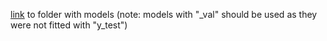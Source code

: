 [link](https://drive.google.com/drive/folders/1KS66ArLWCoJjh6kNHz3oUHgxzowGU1C8) to folder with models (note: models with "_val" should be used as they were not fitted with "y_test")
